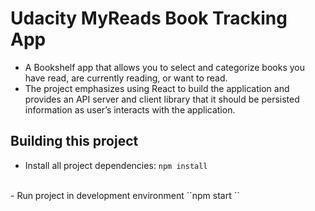 # Udacity MyReads Book Tracking App

- A Bookshelf app that allows you to select and categorize books you have read, are currently reading, or want to read. 
- The project emphasizes using React to build the application and provides an API server and client library that it should be persisted information as user’s interacts with the application.
## Building this project
- Install all project dependencies: 
``npm install
``
<br>
- Run project in development environment
  ``npm start
  ``
<br>
